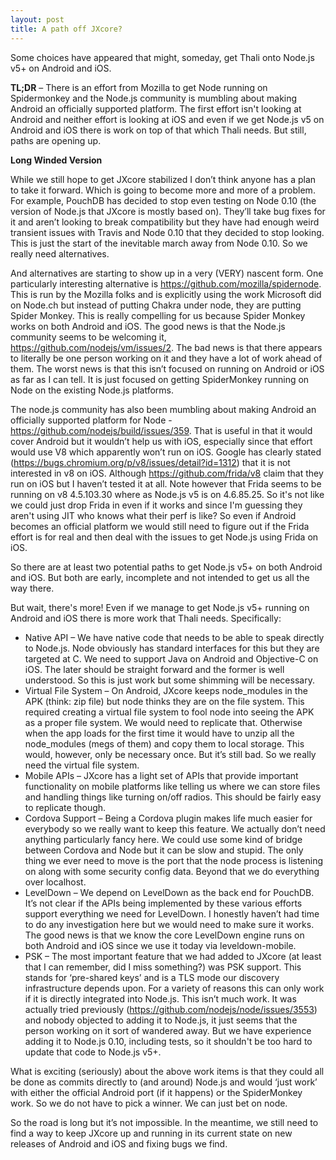 ```yaml
---
layout: post
title: A path off JXcore?
---
```

Some choices have appeared that might, someday, get Thali onto Node.js v5+ on Android and iOS.

__TL;DR__ – There is an effort from Mozilla to get Node running on Spidermonkey and the Node.js community is mumbling about making Android an officially supported platform. The first effort isn't looking at Android and neither effort is looking at iOS and even if we get Node.js v5 on Android and iOS there is work on top of that which Thali needs. But still, paths are opening up.

__Long Winded Version__

While we still hope to get JXcore stabilized I don’t think anyone has a plan to take it forward. Which is going to become more and more of a problem. For example, PouchDB has decided to stop even testing on Node 0.10 (the version of Node.js that JXcore is mostly based on). They’ll take bug fixes for it and aren’t looking to break compatibility but they have had enough weird transient issues with Travis and Node 0.10 that they decided to stop looking. This is just the start of the inevitable march away from Node 0.10. So we really need alternatives.

And alternatives are starting to show up in a very (VERY) nascent form. One particularly interesting alternative is https://github.com/mozilla/spidernode. This is run by the Mozilla folks and is explicitly using the work Microsoft did on Node.ch but instead of putting Chakra under node, they are putting Spider Monkey. This is really compelling for us because Spider Monkey works on both Android and iOS. The good news is that the Node.js community seems to be welcoming it, https://github.com/nodejs/vm/issues/2. The bad news is that there appears to literally be one person working on it and they have a lot of work ahead of them. The worst news is that this isn’t focused on running on Android or iOS as far as I can tell. It is just focused on getting SpiderMonkey running on Node on the existing Node.js platforms.

The node.js community has also been mumbling about making Android an officially supported platform for Node - https://github.com/nodejs/build/issues/359. That is useful in that it would cover Android but it wouldn’t help us with iOS, especially since that effort would use V8 which apparently won’t run on iOS. Google has clearly stated (https://bugs.chromium.org/p/v8/issues/detail?id=1312) that it is not interested in v8 on iOS. Although https://github.com/frida/v8 claim that they run on iOS but I haven’t tested it at all. Note however that Frida seems to be running on v8 4.5.103.30 where as Node.js v5 is on 4.6.85.25. So it's not like we could just drop Frida in even if it works and since I'm guessing they aren't using JIT who knows what their perf is like? So even if Android becomes an official platform we would still need to figure out if the Frida effort is for real and then deal with the issues to get Node.js using Frida on iOS.

So there are at least two potential paths to get Node.js v5+ on both Android and iOS. But both are early, incomplete and not intended to get us all the way there.

But wait, there's more! Even if we manage to get Node.js v5+ running on Android and iOS there is more work that Thali needs. Specifically:

* Native API – We have native code that needs to be able to speak directly to Node.js. Node obviously has standard interfaces for this but they are targeted at C. We need to support Java on Android and Objective-C on iOS. The later should be straight forward and the former is well understood. So this is just work but some shimming will be necessary. 
* Virtual File System – On Android, JXcore keeps node_modules in the APK (think: zip file) but node thinks they are on the file system. This required creating a virtual file system to fool node into seeing the APK as a proper file system. We would need to replicate that. Otherwise when the app loads for the first time it would have to unzip all the node_modules (megs of them) and copy them to local storage. This would, however, only be necessary once. But it’s still bad. So we really need the virtual file system.
* Mobile APIs – JXcore has a light set of APIs that provide important functionality on mobile platforms like telling us where we can store files and handling things like turning on/off radios. This should be fairly easy to replicate though.
* Cordova Support – Being a Cordova plugin makes life much easier for everybody so we really want to keep this feature. We actually don’t need anything particularly fancy here. We could use some kind of bridge between Cordova and Node but it can be slow and stupid. The only thing we ever need to move is the port that the node process is listening on along with some security config data. Beyond that we do everything over localhost.
* LevelDown – We depend on LevelDown as the back end for PouchDB. It’s not clear if the APIs being implemented by these various efforts support everything we need for LevelDown. I honestly haven’t had time to do any investigation here but we would need to make sure it works. The good news is that we know the core LevelDown engine runs on both Android and iOS since we use it today via leveldown-mobile.
* PSK – The most important feature that we had added to JXcore (at least that I can remember, did I miss something?) was PSK support. This stands for ‘pre-shared keys’ and is a TLS mode our discovery infrastructure depends upon. For a variety of reasons this can only work if it is directly integrated into Node.js. This isn’t much work. It was actually tried previously (https://github.com/nodejs/node/issues/3553) and nobody objected to adding it to Node.js, it just seems that the person working on it sort of wandered away. But we have experience adding it to Node.js 0.10, including tests, so it shouldn't be too hard to update that code to Node.js v5+.

What is exciting (seriously) about the above work items is that they could all be done as commits directly to (and around) Node.js and would ‘just work’ with either the official Android port (if it happens) or the SpiderMonkey work. So we do not have to pick a winner. We can just bet on node.

So the road is long but it’s not impossible. In the meantime, we still need to find a way to keep JXcore up and running in its current state on new releases of Android and iOS and fixing bugs we find.
